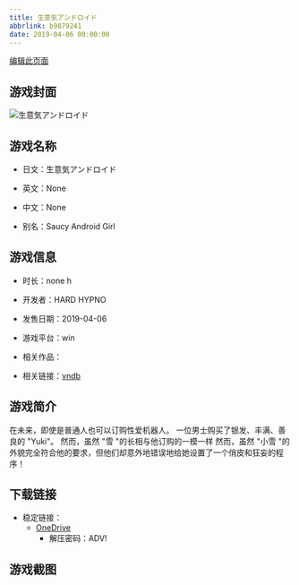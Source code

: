 ```yaml
---
title: 生意気アンドロイド
abbrlink: b9879241
date: 2019-04-06 00:00:00
---
```

[编辑此页面](https://github.com/ACG-3/ADV3-source/blob/main/source/_posts/games/%E7%94%9F%E6%84%8F%E6%B0%97%E3%82%A2%E3%83%B3%E3%83%89%E3%83%AD%E3%82%A4%E3%83%89.md)

## 游戏封面

![生意気アンドロイド](https://pan.timero.xyz/onedrive/img_lib_001/%E7%94%9F%E6%84%8F%E6%B0%97%E3%82%A2%E3%83%B3%E3%83%89%E3%83%AD%E3%82%A4%E3%83%89_cover.avif)


## 游戏名称

- 日文：生意気アンドロイド
- 英文：None
- 中文：None

- 别名：Saucy Android Girl


## 游戏信息

- 时长：none h
- 开发者：HARD HYPNO
- 发售日期：2019-04-06
- 游戏平台：win
- 相关作品：

- 相关链接：[vndb](https://vndb.org/v26247)


## 游戏简介

在未来，即使是普通人也可以订购性爱机器人。
一位男士购买了银发、丰满、善良的 "Yuki"。
然而，虽然 "雪 "的长相与他订购的一模一样
然而，虽然 "小雪 "的外貌完全符合他的要求，但他们却意外地错误地给她设置了一个俏皮和狂妄的程序！




## 下载链接

- 稳定链接：
    - [OneDrive](https://pan.timero.xyz/onedrive/adv_lib_001/%E7%94%9F%E6%84%8F%E6%B0%97%E3%82%A2%E3%83%B3%E3%83%89%E3%83%AD%E3%82%A4%E3%83%89)
        - 解压密码：ADV!



## 游戏截图


